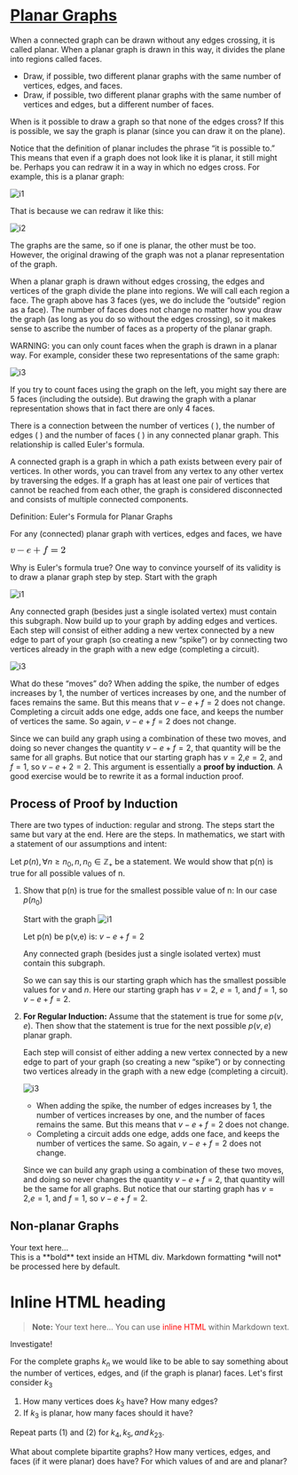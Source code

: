 # **[Planar Graphs](https://math.libretexts.org/Courses/Saint_Mary's_College_Notre_Dame_IN/SMC%3A_MATH_339_-_Discrete_Mathematics_(Rohatgi)/Text/5%3A_Graph_Theory/5.3%3A_Planar_Graphs)**

When a connected graph can be drawn without any edges crossing, it is called planar. When a planar graph is drawn in this way, it divides the plane into regions called faces.

- Draw, if possible, two different planar graphs with the same number of vertices, edges, and faces.
- Draw, if possible, two different planar graphs with the same number of vertices and edges, but a different number of faces.

When is it possible to draw a graph so that none of the edges cross? If this is possible, we say the graph is planar (since you can draw it on the plane).

Notice that the definition of planar includes the phrase “it is possible to.” This means that even if a graph does not look like it is planar, it still might be. Perhaps you can redraw it in a way in which no edges cross. For example, this is a planar graph:

![i1](https://math.libretexts.org/@api/deki/files/12850/image-101.svg?revision=1&size=bestfit&width=177&height=119)

That is because we can redraw it like this:

![i2](https://math.libretexts.org/@api/deki/files/12851/image-102.svg?revision=1&size=bestfit&width=200&height=160)

The graphs are the same, so if one is planar, the other must be too. However, the original drawing of the graph was not a planar representation of the graph.

When a planar graph is drawn without edges crossing, the edges and vertices of the graph divide the plane into regions. We will call each region a face. The graph above has 3 faces (yes, we do include the “outside” region as a face). The number of faces does not change no matter how you draw the graph (as long as you do so without the edges crossing), so it makes sense to ascribe the number of faces as a property of the planar graph.

WARNING: you can only count faces when the graph is drawn in a planar way. For example, consider these two representations of the same graph:

![i3](https://math.libretexts.org/@api/deki/files/12852/image-104.svg?revision=1&size=bestfit&width=132&height=132)

If you try to count faces using the graph on the left, you might say there are 5 faces (including the outside). But drawing the graph with a planar representation shows that in fact there are only 4 faces.

There is a connection between the number of vertices (
), the number of edges (
) and the number of faces (
) in any connected planar graph. This relationship is called Euler's formula.

A connected graph is a graph in which a path exists between every pair of vertices. In other words, you can travel from any vertex to any other vertex by traversing the edges. If a graph has at least one pair of vertices that cannot be reached from each other, the graph is considered disconnected and consists of multiple connected components.

Definition: Euler's Formula for Planar Graphs

For any (connected) planar graph with
 vertices,
 edges and
 faces, we have

<?xml version="1.0" encoding="UTF-8" standalone="no"?>
<svg xmlns="http://www.w3.org/2000/svg" width="13.08ex" height="2.059ex" viewBox="0 -705 5781.4 910" xmlns:xlink="http://www.w3.org/1999/xlink" aria-hidden="true" style="vertical-align: -0.464ex;"><defs><style>svg a{fill:blue;stroke:blue}[data-mml-node="merror"]>g{fill:red;stroke:red}[data-mml-node="merror"]>rect[data-background]{fill:yellow;stroke:none}[data-frame],[data-line]{stroke-width:70px;fill:none}.mjx-dashed{stroke-dasharray:140}.mjx-dotted{stroke-linecap:round;stroke-dasharray:0,140}use[data-c]{stroke-width:3px}</style><path id="MJX-181-NCM-I-1D463" d="M369 391C369 383 378 370 394 350C410 330 418 307 418 281C418 252 404 203 375 134C354 86 306 18 247 18C201 18 178 45 178 100C178 139 197 208 235 307C243 328 247 345 247 357C247 407 213 442 163 442C119 442 84 417 59 367C39 326 29 300 29 287C29 278 34 273 45 273C58 273 60 279 64 293C87 373 119 413 160 413C173 413 180 404 180 385C180 369 175 347 164 318C127 219 108 152 108 115C108 64 125 29 159 10C186-4 214-11 243-11C332-11 394 85 420 162C452 256 468 325 468 369C468 418 452 442 421 442C396 442 369 416 369 391Z"/><path id="MJX-181-NCM-N-2212" d="M698 270L80 270C64 270 56 263 56 250C56 237 64 230 80 230L698 230C714 230 722 237 722 250C722 262 710 270 698 270Z"/><path id="MJX-181-NCM-I-1D452" d="M124 129C124 153 129 186 139 227L188 227C253 227 303 235 339 250C372 264 394 284 405 309C412 326 415 342 415 355C415 410 363 442 307 442C268 442 229 432 190 412C113 372 46 281 46 171C46 69 105-11 204-11C257-11 304 2 345 27C379 48 404 69 420 90C427 99 430 106 430 109C430 120 425 126 414 126C409 126 404 122 398 114C365 70 324 42 277 30C246 22 223 18 206 18C149 18 124 72 124 129M375 355C375 289 311 256 182 256L147 256C166 322 194 366 232 387C262 404 287 413 307 413C343 413 375 391 375 355Z"/><path id="MJX-181-NCM-N-2B" d="M698 274L413 274L413 559C413 575 405 583 389 583C373 583 365 575 365 559L365 274L80 274C64 274 56 266 56 250C56 234 64 226 80 226L365 226L365-59C365-75 373-83 389-83C405-83 413-75 413-59L413 226L698 226C714 226 722 234 722 250C722 263 711 274 698 274Z"/><path id="MJX-181-NCM-I-1D453" d="M552 633C552 677 509 705 462 705C400 705 357 665 334 586C329 568 318 517 302 433L237 433C215 433 204 432 204 411C204 400 214 395 235 395L295 395L222 8C211-49 201-91 192-119C180-156 163-175 141-175C126-175 114-171 103-164C135-159 151-140 151-108C151-82 138-69 111-69C77-69 53-99 53-133C53-177 94-205 141-205C166-205 189-195 208-174C240-141 265-94 283-31C294 8 304 46 311 84L369 395L451 395C474 395 484 396 484 419C484 428 474 433 454 433L377 433C383 474 411 625 420 644C430 665 444 675 462 675C477 675 490 671 501 664C470 657 454 639 454 608C454 582 467 569 494 569C528 569 552 599 552 633Z"/><path id="MJX-181-NCM-N-3D" d="M698 367L80 367C64 367 56 359 56 344C56 329 64 321 80 321L698 321C714 321 722 329 722 344C722 356 711 367 698 367M698 179L80 179C64 179 56 171 56 156C56 141 64 133 80 133L698 133C714 133 722 141 722 156C722 169 711 179 698 179Z"/><path id="MJX-181-NCM-N-32" d="M237 666C186 666 143 648 106 612C69 576 50 534 50 483C50 449 75 424 106 424C136 424 161 450 161 480C161 513 137 536 105 536C102 536 100 536 98 535C117 584 161 627 224 627C306 627 352 556 352 470C352 403 318 331 250 255L62 43C49 28 50 29 50 0L421 0L450 180L417 180C409 129 402 100 396 91C391 86 361 84 306 84L139 84L236 179C304 243 390 312 419 365C439 400 449 435 449 470C449 588 357 666 237 666Z"/></defs><g stroke="black" fill="black" stroke-width="0" transform="scale(1,-1)"><g data-mml-node="math" class=""><g data-mml-node="mrow"><g data-mml-node="mrow"><g data-mml-node="mi"><use data-c="1D463" xmlns:xlink="http://www.w3.org/1999/xlink" xlink:href="#MJX-181-NCM-I-1D463"/></g><g data-mml-node="mo" transform="translate(707.2,0)"><use data-c="2212" xmlns:xlink="http://www.w3.org/1999/xlink" xlink:href="#MJX-181-NCM-N-2212"/></g><g data-mml-node="mi" transform="translate(1707.4,0)"><use data-c="1D452" xmlns:xlink="http://www.w3.org/1999/xlink" xlink:href="#MJX-181-NCM-I-1D452"/></g></g><g data-mml-node="mo" transform="translate(2395.7,0)"><use data-c="2B" xmlns:xlink="http://www.w3.org/1999/xlink" xlink:href="#MJX-181-NCM-N-2B"/></g><g data-mml-node="mi" transform="translate(3395.9,0)"><use data-c="1D453" xmlns:xlink="http://www.w3.org/1999/xlink" xlink:href="#MJX-181-NCM-I-1D453"/></g></g><g data-mml-node="mo" transform="translate(4225.7,0)"><use data-c="3D" xmlns:xlink="http://www.w3.org/1999/xlink" xlink:href="#MJX-181-NCM-N-3D"/></g><g data-mml-node="mn" transform="translate(5281.4,0)"><use data-c="32" xmlns:xlink="http://www.w3.org/1999/xlink" xlink:href="#MJX-181-NCM-N-32"/></g></g></g></svg>

Why is Euler's formula true? One way to convince yourself of its validity is to draw a planar graph step by step. Start with the graph

![i1](https://math.libretexts.org/@api/deki/files/12854/image-105.svg?revision=1&size=bestfit&width=81&height=77)

Any connected graph (besides just a single isolated vertex) must contain this subgraph. Now build up to your graph by adding edges and vertices. Each step will consist of either adding a new vertex connected by a new edge to part of your graph (so creating a new “spike”) or by connecting two vertices already in the graph with a new edge (completing a circuit).

![i3](https://math.libretexts.org/@api/deki/files/12855/image-106.svg?revision=1&size=bestfit&width=187&height=127)

What do these “moves” do? When adding the spike, the number of edges increases by 1, the number of vertices increases by one, and the number of faces remains the same. But this means that $v-e+f=2$ does not change. Completing a circuit adds one edge, adds one face, and keeps the number of vertices the same. So again, $v-e+f=2$ does not change.

Since we can build any graph using a combination of these two moves, and doing so never changes the quantity $v-e+f=2$, that quantity will be the same for all graphs. But notice that our starting graph has $v=2$,$e=2$, and $f=1$, so $v-e+2=2$. This argument is essentially a **proof by induction**. A good exercise would be to rewrite it as a formal induction proof.

## Process of Proof by Induction

There are two types of induction: regular and strong. The steps start the same but vary at the end. Here are the steps. In mathematics, we start with a statement of our assumptions and intent:

Let $p(n), \forall n \geq n_0, \, n, \, n_0 \in \mathbb{Z_+}$ be a statement. We would show that p(n) is true for all possible values of n.

1. Show that p(n) is true for the smallest possible value of n: In our case $p(n_0)$

    Start with the graph
    ![i1](https://math.libretexts.org/@api/deki/files/12854/image-105.svg?revision=1&size=bestfit&width=81&height=77)

    Let p(n) be p(v,e) is: $v-e+f=2$

    Any connected graph (besides just a single isolated vertex) must contain this subgraph.

    So we can say this is our starting graph which has the smallest possible values for $v$ and $n$. Here our starting graph has $v=2$\, $e=1$, and $f=1$, so $v-e+f=2$.

2. **For Regular Induction:** Assume that the statement is true for some $p(v,e)$. Then show that the statement is true for the next possible $p(v,e)$ planar graph.

    Each step will consist of either adding a new vertex connected by a new edge to part of your graph (so creating a new “spike”) or by connecting two vertices already in the graph with a new edge (completing a circuit).

    ![i3](https://math.libretexts.org/@api/deki/files/12855/image-106.svg?revision=1&size=bestfit&width=187&height=127)

    - When adding the spike, the number of edges increases by 1, the number of vertices increases by one, and the number of faces remains the same. But this means that $v-e+f=2$ does not change.
    - Completing a circuit adds one edge, adds one face, and keeps the number of vertices the same. So again, $v-e+f=2$ does not change.

    Since we can build any graph using a combination of these two moves, and doing so never changes the quantity $v-e+f=2$, that quantity will be the same for all graphs. But notice that our starting graph has $v=2$,$e=1$, and $f=1$, so $v-e+f=2$.

## Non-planar Graphs

<div class="boxBorder">
Your text here...
</div>

<div>
    This is a **bold** text inside an HTML div.
    Markdown formatting *will not* be processed here by default.
</div>

<h1>Inline HTML heading</h1>

> **Note:** Your text here...
You can use <span style="color:red;">inline HTML</span> within Markdown text.

Investigate!

For the complete graphs $k_n$  we would like to be able to say something about the number of vertices, edges, and (if the graph is planar) faces. Let's first consider $k_3$

1. How many vertices does $k_3$  have? How many edges?
2. If $k_3$ is planar, how many faces should it have?

Repeat parts (1) and (2) for $k_4,\,k_5,and\,k_{23}$.

What about complete bipartite graphs? How many vertices, edges, and faces (if it were planar) does
 have? For which values of
 and
 are
 and
 planar?
